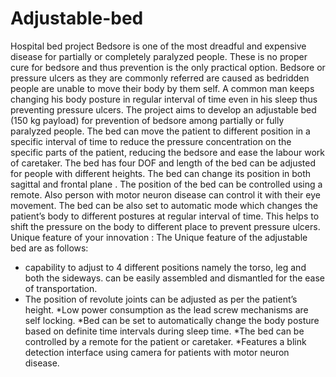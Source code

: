# Adjustable-bed
Hospital bed project
Bedsore is one of the most dreadful and expensive disease for partially or completely paralyzed people. These is no proper cure for bedsore and thus prevention is the only practical option. Bedsore or pressure ulcers as they are commonly referred are caused as bedridden people are unable to move their body by them self. A common man keeps changing his body posture in regular interval of time even in his sleep thus preventing pressure ulcers. The project aims to develop an adjustable bed (150 kg payload) for prevention of bedsore among partially or fully paralyzed people. The bed can move the patient to different position in a specific interval of time to reduce the pressure concentration on the specific parts of the patient, reducing the bedsore and ease the labour work of caretaker. The bed has four DOF and length of the bed can be adjusted for people with different heights. The bed can change its position in both sagittal and frontal plane . The position of the bed can be controlled using a remote. Also person with motor neuron disease can control it with their eye movement. The bed can be also set to automatic mode which changes the patient’s body to different postures at regular interval of time. This helps to shift the pressure on the body to different place to prevent pressure ulcers.
Unique feature of your innovation :
The Unique feature of the adjustable bed are as follows:
* capability to adjust to 4 different positions namely the torso, leg and both the sideways. can be easily assembled and dismantled for the ease of transportation.
* The position of revolute joints can be adjusted as per the patient’s height.
*Low power consumption as the lead screw mechanisms are self locking.
*Bed can be set to automatically change the body posture based on definite time intervals during sleep time.
*The bed can be controlled by a remote for the patient or caretaker.
*Features a blink detection interface using camera for patients with motor neuron disease.
